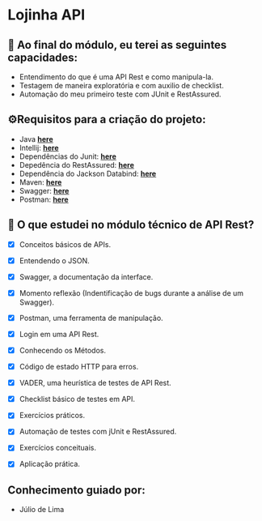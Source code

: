 # Lojinha API 

## 🧐 Ao final do módulo, eu terei as seguintes capacidades:

- Entendimento do que é uma API Rest e como manipula-la.
- Testagem de maneira exploratória e com auxilio de checklist.
- Automação do meu primeiro teste com JUnit e RestAssured.

## ⚙️Requisitos para a criação do projeto:

- Java
  **[here](https://www.oracle.com/br/java/technologies/javase-jdk11-downloads.html)**
- Intellij:
  **[here](https://www.jetbrains.com/pt-br/idea/)**
- Dependências do Junit: 
  **[here](https://mvnrepository.com/artifact/org.junit.jupiter/junit-jupiter-api/5.8.0-M1)**
- Depedência do RestAssured:
  **[here](https://mvnrepository.com/artifact/io.rest-assured/rest-assured/4.4.0)**
- Dependência do Jackson Databind:
  **[here](https://mvnrepository.com/artifact/com.fasterxml.jackson.core/jackson-databind/2.12.3)**
- Maven:
  **[here](https://maven.apache.org/)**
- Swagger:
  **[here](https://swagger.io/)**
- Postman:
  **[here](https://www.postman.com/downloads/)**



## 📌 O que estudei no módulo técnico de API Rest?
 
  - [x] Conceitos básicos de APIs.
  - [x] Entendendo o JSON.
  - [x] Swagger, a documentação da interface.
  - [x] Momento reflexão (Indentificação de bugs durante a análise de um Swagger).
  - [x] Postman, uma ferramenta de manipulação.
  - [x] Login em uma API Rest.
  - [x] Conhecendo os Métodos.
  - [x] Código de estado HTTP para erros.
  - [x] VADER, uma heurística de testes de API Rest.
  - [x] Checklist básico de testes em API.
  - [x] Exercícios práticos.
  - [x] Automação de testes com jUnit e RestAssured.
  - [x] Exercícios conceituais.
  - [x] Aplicação prática.
        

   ## Conhecimento guiado por: <a name="author"></a>

- Júlio de Lima
